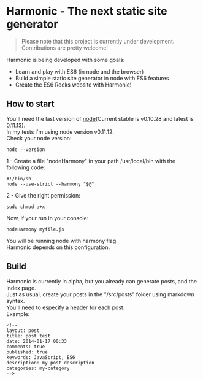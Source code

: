 # Harmonic - The next static site generator
> Please note that this project is currently under development. Contributions are pretty welcome!

Harmonic is being developed with some goals:  
- Learn and play with ES6 (in node and the browser)
- Build a simple static site generator in node with ES6 features
- Create the ES6 Rocks website with Harmonic!

## How to start
You'll need the last version of [node](http://nodejs.org/)(Current stable is v0.10.28 and latest is 0.11.13).  
In my tests i'm using node version v0.11.12.  
Check your node version:  
```shell
node --version
```

1 - Create a file "nodeHarmony" in your path /usr/local/bin with the following code:
```shell
#!/bin/sh
node --use-strict --harmony "$@"
```
2 - Give the right permission:
```shell
sudo chmod a+x
```

Now, if your run in your console:  
```shell
nodeHarmony myfile.js
```
You will be running node with harmony flag.  
Harmonic depends on this configuration.


## Build
Harmonic is currently in alpha, but you already can generate posts, and the index page.  
Just as usual, create your posts in the "/src/posts" folder using markdown syntax.  
You'll need to especify a header for each post.  
Example:
```
<!--
layout: post
title: post test
date: 2014-01-17 00:33
comments: true
published: true
keywords: JavaScript, ES6
description: my post description
categories: my-category
-->
```
